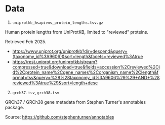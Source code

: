 # Data

1. `uniprotkb_hsapiens_protein_lengths.tsv.gz`

Human protein lengths from UniProtKB, limited to "reviewed" proteins.

Retrieved Feb 2025.

- https://www.uniprot.org/uniprotkb?dir=descend&query=(taxonomy_id%3A9606)&sort=length&facets=reviewed%3Atrue
- https://rest.uniprot.org/uniprotkb/stream?compressed=true&download=true&fields=accession%2Creviewed%2Cid%2Cprotein_name%2Cgene_names%2Corganism_name%2Clength&format=tsv&query=%28%28taxonomy_id%3A9606%29%29+AND+%28reviewed%3Atrue%29&sort=length+desc

2. `grch37.tsv`, `grch38.tsv`

GRCh37 / GRCh38 gene metadata from Stephen Turner's annotables package.

Source: https://github.com/stephenturner/annotables


